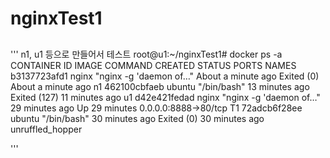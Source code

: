 # nginxTest1
##
'''
n1, u1 등으로 만들어서 테스트
root@u1:~/nginxTest1# docker ps -a
CONTAINER ID        IMAGE               COMMAND                  CREATED              STATUS                          PORTS                  NAMES
b3137723afd1        nginx               "nginx -g 'daemon of…"   About a minute ago   Exited (0) About a minute ago                          n1
462100cbfaeb        ubuntu              "/bin/bash"              13 minutes ago       Exited (127) 11 minutes ago                            u1
d42e421fedad        nginx               "nginx -g 'daemon of…"   29 minutes ago       Up 29 minutes                   0.0.0.0:8888->80/tcp   T1
72adcb6f28ee        ubuntu              "/bin/bash"              30 minutes ago       Exited (0) 30 minutes ago                              unruffled_hopper

'''
